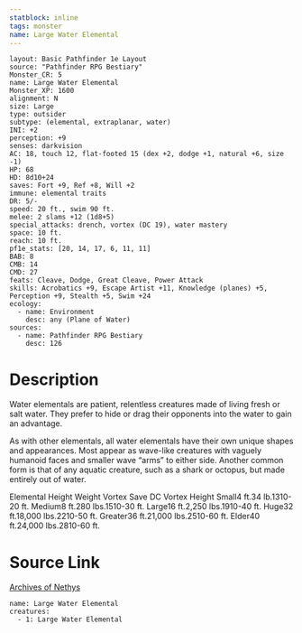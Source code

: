 ```yaml
---
statblock: inline
tags: monster
name: Large Water Elemental
---
```

```statblock
layout: Basic Pathfinder 1e Layout
source: "Pathfinder RPG Bestiary"
Monster_CR: 5
name: Large Water Elemental
Monster_XP: 1600
alignment: N
size: Large
type: outsider
subtype: (elemental, extraplanar, water)
INI: +2
perception: +9
senses: darkvision
AC: 18, touch 12, flat-footed 15 (dex +2, dodge +1, natural +6, size -1)
HP: 68
HD: 8d10+24
saves: Fort +9, Ref +8, Will +2
immune: elemental traits
DR: 5/-
speed: 20 ft., swim 90 ft.
melee: 2 slams +12 (1d8+5)
special_attacks: drench, vortex (DC 19), water mastery
space: 10 ft.
reach: 10 ft.
pf1e_stats: [20, 14, 17, 6, 11, 11]
BAB: 8
CMB: 14
CMD: 27
feats: Cleave, Dodge, Great Cleave, Power Attack
skills: Acrobatics +9, Escape Artist +11, Knowledge (planes) +5, Perception +9, Stealth +5, Swim +24
ecology:
  - name: Environment
    desc: any (Plane of Water)
sources:
  - name: Pathfinder RPG Bestiary
    desc: 126
```
# Description
Water elementals are patient, relentless creatures made of living fresh or salt water. They prefer to hide or drag their opponents into the water to gain an advantage.

As with other elementals, all water elementals have their own unique shapes and appearances. Most appear as wave-like creatures with vaguely humanoid faces and smaller wave “arms” to either side. Another common form is that of any aquatic creature, such as a shark or octopus, but made entirely out of water.

Elemental Height Weight Vortex Save DC Vortex Height Small4 ft.34 lb.1310-20 ft. Medium8 ft.280 lbs.1510-30 ft. Large16 ft.2,250 lbs.1910-40 ft. Huge32 ft.18,000 lbs.2210-50 ft. Greater36 ft.21,000 lbs.2510-60 ft. Elder40 ft.24,000 lbs.2810-60 ft.
# Source Link
[Archives of Nethys](https://aonprd.com/MonsterDisplay.aspx?ItemName=Large%20Water%20Elemental)
```encounter-table
name: Large Water Elemental
creatures:
  - 1: Large Water Elemental
```
